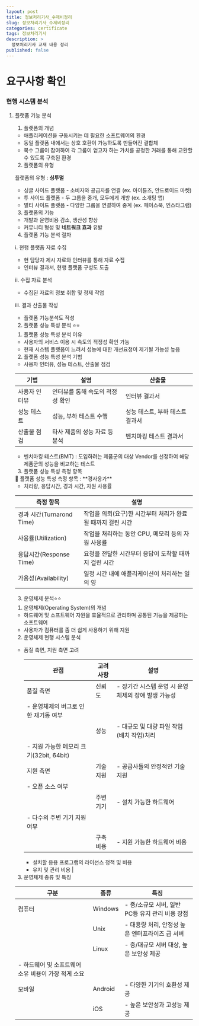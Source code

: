 ```yaml
---
layout: post
title: 정보처리기사_수제비정리
slug: 정보처리기사_수제비정리
categories: certificate
tags: 정보처리기사
description: >
  정보처리기사 교재 내용 정리
published: false
---
```


# 요구사항 확인

### 현행 시스템 분석

1. 플랫폼 기능 분석
    
    1) 플랫폼의 개념
    
    - 애플리케이션을 구동시키는 데 필요한 소프트웨어의 환경
    - 동일 플랫폼 내에서는 상호 호환이 가능하도록 만들어진 결합체
    - 복수 그룹이 참여하여 각 그룹이 얻고자 하는 가치를 공정한 거래를 통해 교환할 수 있도록 구축된 환경
    
    2) 플랫폼의 유형
    
    플랫폼의 유형 : **싱투멀** 
    
    - 싱글 사이드 플랫폼 - 소비자와 공급자를 연결 (ex. 아이튠즈, 안드로이드 마켓)
    - 투 사이드 플랫폼 - 두 그룹을 중개, 모두에게 개방 (ex. 소개팅 앱)
    - 멀티 사이드 플랫폼 - 다양한 그룹을 연결하여 중계 (ex. 페이스북, 인스타그램)
    
    3) 플랫폼의 기능
    
    - 개발과 운영비용 감소, 생산성 향상
    - 커뮤니티 형성 및 **네트워크 효과** 유발
    
    4) 플랫폼 기능 분석 절차
    
     i. 현행 플랫폼 자료 수집
    
    - 현 담당자 제시 자료와 인터뷰를 통해 자료 수집
    - 인터뷰 결과서, 현행 플랫폼 구성도 도출
    
    ii. 수집 자료 분석
    
    - 수집된 자료의 정보 취합 및 정제 작업
    
    iii. 결과 산출물 작성
    
    - 플랫폼 기능분석도 작성

    2. 플랫폼 성능 특성 분석 ⭐⭐
    
    1) 플랫폼 성능 특성 분석 이유
    
    - 사용자의 서비스 이용 시 속도의 적정성 확인 가능
    - 현재 시스템 플랫폼이 느려서 성능에 대한 개선요청이 제기될 가능성 높음
    
    2) 플랫폼 성능 특성 분석 기법
    
    - 사용자 인터뷰, 성능 테스트, 산출물 점검
    
    | 기법 | 설명 | 산출물 |
    | --- | --- | --- |
    | 사용자 인터뷰 | 인터뷰를 통해 속도의 적정성 확인 | 인터뷰 결과서 |
    | 성능 테스트 | 성능, 부하 테스트 수행 | 성능 테스트, 부하 테스트 결과서 |
    | 산출물 점검 | 타사 제품의 성능 자료 등 분석 | 벤치마킹 테스트 결과서 |
    - 벤치마킹 테스트(BMT) : 도입하려는 제품군의 대상 Vendor를 선정하여 해당 제품군의 성능을 비교하는 테스트
    
    3) 플랫폼 성능 특성 측정 항목
    
    <aside>
    🌟 플랫폼 성능 특성 측정 항목 : **경사응가**
    
    </aside>
    
    - 처리량, 응답시간, 경과 시간, 자원 사용률
    
    | 측정 항목 | 설명 |
    | --- | --- |
    | 경과 시간(Turnarond Time) | 작업을 의뢰(요구)한 시간부터 처리가 완료될 때까지 걸린 시간 |
    | 사용률(Utilization) | 작업을 처리하는 동안 CPU, 메모리 등의 자원 사용률 |
    | 응답시간(Response Time) | 요청을 전달한 시간부터 응답이 도착할 때까지 걸린 시간 |
    | 가용성(Availability) | 일정 시간 내에 애플리케이션이 처리하는 일의 양 |

    3. 운영체제 분석⭐⭐
    
    1) 운영체제(Operating System)의 개념
    
    - 하드웨어 및 소프트웨어 자원을 효율적으로 관리하며 공통된 기능을 제공하는 소프트웨어
    - 사용자가 컴퓨터를 좀 더 쉽게 사용하기 위해 지원
    
    2) 운영체제 현행 시스템 분석
    
    - 품질 측면, 지원 측면 고려
        
        
        | 관점 | 고려사항 | 설명 |
        | --- | --- | --- |
        | 품질 측면 | 신뢰도 | - 장기간 시스템 운영 시 운영체제의 장애 발생 가능성
        - 운영체제의 버그로 인한 재기동 여부 |
        |  | 성능 | - 대규모 및 대량 파일 작업(배치 작업)처리
        - 지원 가능한 메모리 크기(32bit, 64bit) |
        | 지원 측면 | 기술 지원 | - 공급사들의 안정적인 기술 지원
        - 오픈 소스 여부 |
        |  | 주변 기기 | - 설치 가능한 하드웨어
        - 다수의 주변 기기 지원 여부 |
        |  | 구축 비용 | - 지원 가능한 하드웨어 비용
        - 설치할 응용 프로그램의 라이선스 정책 및 비용
        - 유지 및 관리 비용 |
    
    3) 운영체제 종류 및 특징
    
    | 구분 | 종류 | 특징 |
    | --- | --- | --- |
    | 컴퓨터 | Windows | - 중/소규모 서버, 일반 PC등 유지 관리 비용 장점 |
    |  | Unix | - 대용량 처리, 안정성 높은 엔터프라이즈 급 서버 |
    |  | Linux | - 중/대규모 서버 대상, 높은 보안성 제공
    - 하드웨어 및 소프트웨어 소유 비용이 가장 적게 소요 |
    | 모바일 | Android | - 다양한 기기의 호환성 제공 |
    |  | iOS | - 높은 보안성과 고성능 제공 |